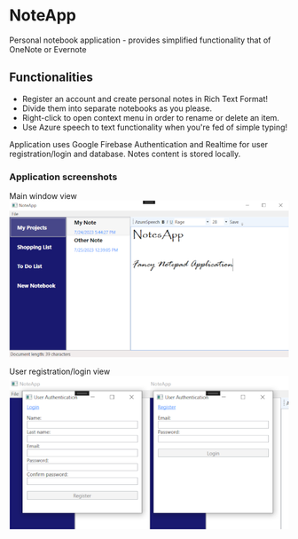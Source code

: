 # NoteApp
Personal notebook application - provides simplified functionality that of OneNote or Evernote

## Functionalities
- Register an account and create personal notes in Rich Text Format!
- Divide them into separate notebooks as you please.
- Right-click to open context menu in order to rename or delete an item.
- Use Azure speech to text functionality when you're fed of simple typing!

Application uses Google Firebase Authentication and Realtime for user registration/login and database. Notes content is stored locally.

### Application screenshots
Main window view  
![alt text](Screenshots/MainWindowResized.png?raw=true)

User registration/login view  
![alt text](Screenshots/UserAuthenticationResized.png?raw=true)
